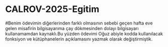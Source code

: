 # CALROV-2025-Egitim
#Benim ödevimin diğerlerinden farklı olmasının sebebi geçen hafta eve gelen misafirin bilgisayarıma çay dökmesinden dolayı bilgisayarı kullanamamdan kaynaklı.Bu yüzden ödevimi Oğuz abiyle kodda kullanılacak fonksiyon ve kütüphanelerin açıklamasını yazmak olarak değiştirmiştik.

